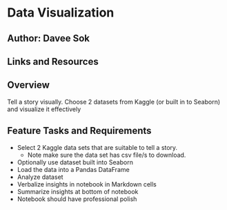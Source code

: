 # Data Visualization

## Author: Davee Sok

## Links and Resources

## Overview

Tell a story visually. Choose 2 datasets from Kaggle (or built in to Seaborn) and visualize it effectively

## Feature Tasks and Requirements

- Select 2 Kaggle data sets that are suitable to tell a story.
  - Note make sure the data set has csv file/s to download.
- Optionally use dataset built into Seaborn
- Load the data into a Pandas DataFrame
- Analyze dataset
- Verbalize insights in notebook in Markdown cells
- Summarize insights at bottom of notebook
- Notebook should have professional polish
